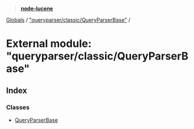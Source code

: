 > **[node-lucene](../README.md)**

[Globals](../README.md) / ["queryparser/classic/QueryParserBase"](_queryparser_classic_queryparserbase_.md) /

# External module: "queryparser/classic/QueryParserBase"

## Index

### Classes

* [QueryParserBase](../classes/_queryparser_classic_queryparserbase_.queryparserbase.md)